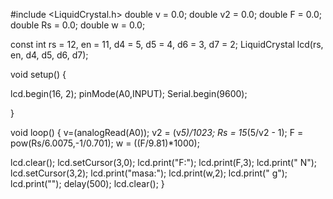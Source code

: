 #include <LiquidCrystal.h>
double v = 0.0;
double v2 = 0.0;
double F = 0.0;
double Rs = 0.0;
double w = 0.0; 


const int rs = 12, en = 11, d4 = 5, d5 = 4, d6 = 3, d7 = 2;
LiquidCrystal lcd(rs, en, d4, d5, d6, d7);

void setup() {
 
  lcd.begin(16, 2);
  pinMode(A0,INPUT);
Serial.begin(9600);
 
}

void loop() {
  v=(analogRead(A0));
  v2 = (v*5)/1023; 
  Rs = 15*(5/v2 - 1);
  F = pow(Rs/6.0075,-1/0.701);
  w = ((F/9.81)*1000);
  
  lcd.clear();
  lcd.setCursor(3,0);
  lcd.print("F:");
  lcd.print(F,3);
  lcd.print(" N");
  lcd.setCursor(3,2);
  lcd.print("masa:");
  lcd.print(w,2);
  lcd.print(" g");
  lcd.print("");
  delay(500);
  lcd.clear();
}
